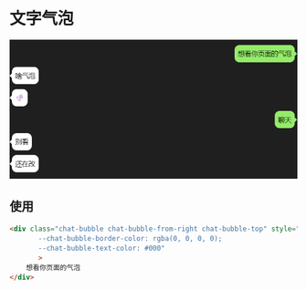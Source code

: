 # 文字气泡
![alt text](image.png)

## 使用

```html
<div class="chat-bubble chat-bubble-from-right chat-bubble-top" style="--chat-bubble-background-color: #95EC69;
       --chat-bubble-border-color: rgba(0, 0, 0, 0);
       --chat-bubble-text-color: #000"
       >
    想看你页面的气泡
</div>
```